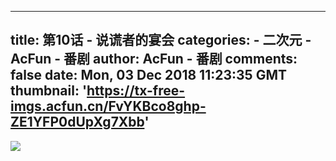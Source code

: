 
---
title: 第10话 - 说谎者的宴会
categories: 
    - 二次元
    - AcFun - 番剧
author: AcFun - 番剧
comments: false
date: Mon, 03 Dec 2018 11:23:35 GMT
thumbnail: 'https://tx-free-imgs.acfun.cn/FvYKBco8ghp-ZE1YFP0dUpXg7Xbb'
---

<div>   
<img src="https://tx-free-imgs.acfun.cn/FvYKBco8ghp-ZE1YFP0dUpXg7Xbb" referrerpolicy="no-referrer">  
</div>
            